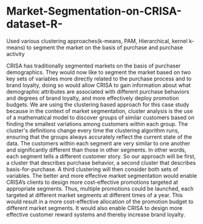 # Market-Segmentation-on-CRISA-dataset-R-
Used various clustering approaches(k-means, PAM, Hierarchical, kernel k-means) to segment the market on the basis of purchase and purchase activity

CRISA has traditionally segmented markets on the basis of purchaser demographics.  They would now like to segment the market based on two key sets of variables more directly related to the purchase process and to brand loyalty, doing so would allow CRISA to gain information about what demographic attributes are associated with different purchase behaviors and degrees of brand loyalty, and more effectively deploy promotion budgets. 
    We are using the clustering based approach for this case study because in the context of market segmentation, cluster analysis is the use of a mathematical model to discover groups of similar customers based on finding the smallest variations among customers within each group. 
    The cluster's definitions change every time the clustering algorithm runs, ensuring that the groups always accurately reflect the current state of the data. The customers within each segment are very similar to one another and significantly different than those in other segments. In other words, each segment tells a different customer story. So our approach will be first, a cluster that describes purchase behavior, a second cluster that describes basis-for-purchase. A third clustering will then consider both sets of variables. 
    The better and more effective market segmentation would enable CRISA’s clients to design more cost-effective promotions targeted at appropriate segments. Thus, multiple promotions could be launched, each targeted at different market segments at different times of a year. This would result in a more cost-effective allocation of the promotion budget to different market segments.  It would also enable CRISA to design more effective customer reward systems and thereby increase brand loyalty. 

